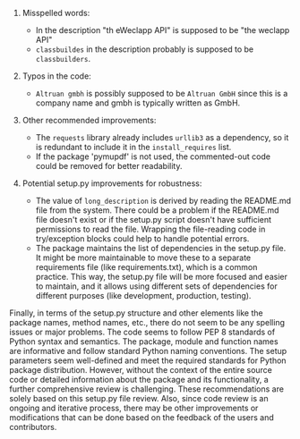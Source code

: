 1. Misspelled words: 
   - In the description "th eWeclapp API" is supposed to be "the weclapp API"
   - `classbuildes` in the description probably is supposed to be `classbuilders`.

2. Typos in the code:

   - `Altruan gmbh` is possibly supposed to be `Altruan GmbH` since this is a company name and gmbh is typically written as GmbH.

3. Other recommended improvements:

   - The `requests` library already includes `urllib3` as a dependency, so it is redundant to include it in the `install_requires` list.
   - If the package 'pymupdf' is not used, the commented-out code could be removed for better readability.

4. Potential setup.py improvements for robustness:

   - The value of `long_description` is derived by reading the README.md file from the system. There could be a problem if the README.md file doesn't exist or if the setup.py script doesn't have sufficient permissions to read the file. Wrapping the file-reading code in try/exception blocks could help to handle potential errors.
   - The package maintains the list of dependencies in the setup.py file. It might be more maintainable to move these to a separate requirements file (like requirements.txt), which is a common practice. This way, the setup.py file will be more focused and easier to maintain, and it allows using different sets of dependencies for different purposes (like development, production, testing). 

Finally, in terms of the setup.py structure and other elements like the package names, method names, etc., there do not seem to be any spelling issues or major problems. The code seems to follow PEP 8 standards of Python syntax and semantics. The package, module and function names are informative and follow standard Python naming conventions. The setup parameters seem well-defined and meet the required standards for Python package distribution. However, without the context of the entire source code or detailed information about the package and its functionality, a further comprehensive review is challenging. These recommendations are solely based on this setup.py file review. Also, since code review is an ongoing and iterative process, there may be other improvements or modifications that can be done based on the feedback of the users and contributors.